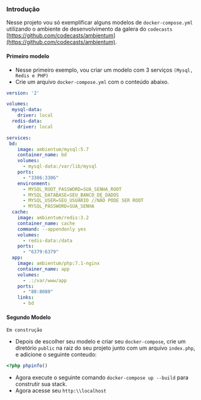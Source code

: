 ### Introdução
Nesse projeto vou só exemplificar alguns modelos de `docker-compose.yml` utilizando o ambiente de desenvolvimento da galera do `codecasts` [https://github.com/codecasts/ambientum](https://github.com/codecasts/ambientum).

#### Primeiro modelo
* Nesse primeiro exemplo, vou criar um modelo com 3 serviços `(Mysql, Redis e PHP)`
* Crie um arquivo `docker-compose.yml` com o conteúdo abaixo. 

```yml
version: '2'

volumes:
  mysql-data:
    driver: local
  redis-data:
    driver: local

services:
 bd:
    image: ambientum/mysql:5.7
    container_name: bd
    volumes:
      - mysql-data:/var/lib/mysql
    ports:
      - "3306:3306"
    environment:
      - MYSQL_ROOT_PASSWORD=SUA_SENHA_ROOT
      - MYSQL_DATABASE=SEU_BANCO_DE_DADOS
      - MYSQL_USER=SEU_USUARIO //NÃO PODE SER ROOT
      - MYSQL_PASSWORD=SUA_SENHA
  cache:
    image: ambientum/redis:3.2
    container_name: cache
    command: --appendonly yes
    volumes:
      - redis-data:/data
    ports:
      - "6379:6379"
  app:
    image: ambientum/php:7.1-nginx
    container_name: app
    volumes:
      - .:/var/www/app
    ports:
      - "80:8080"
    links:
      - bd
```

#### Segundo Modelo
```
Em construção
```

* Depois de escolher seu modelo e criar seu `docker-compose`, crie um diretório  `public` na raiz do seu projeto junto com um arquivo `index.php`, e adicione o seguinte conteudo:
```php
<?php phpinfo()
```

* Agora execute o seguinte comando `docker-compose up --build` para construtir sua stack.
* Agora acesse seu `http:\\localhost`
